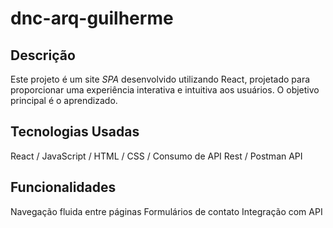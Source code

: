 # dnc-arq-guilherme

## Descrição

Este projeto é um site *SPA* desenvolvido utilizando React, projetado para proporcionar uma experiência interativa e intuitiva aos usuários. O objetivo principal é o aprendizado.

## Tecnologias Usadas
React / JavaScript / HTML / CSS / Consumo de API Rest / Postman API

## Funcionalidades

Navegação fluida entre páginas 
Formulários de contato
Integração com API
